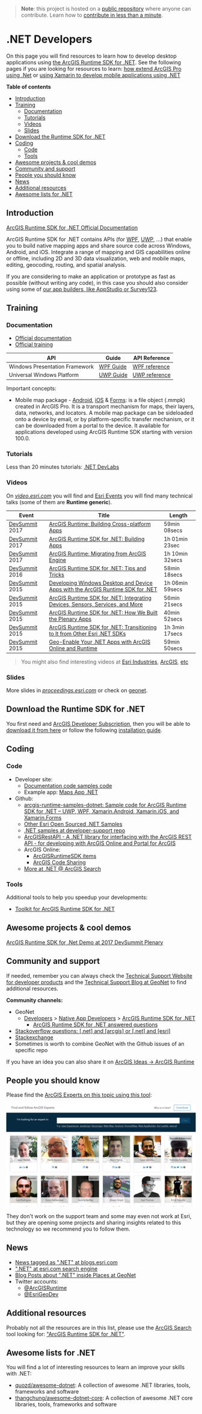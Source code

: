 > **Note**: this project is hosted on a [public repository](https://github.com/hhkaos/awesome-arcgis) where anyone can contribute. Learn how to [contribute in less than a minute](https://github.com/hhkaos/awesome-arcgis/blob/master/CONTRIBUTING.md#contributions).

# .NET Developers

On this page you will find resources to learn how to develop desktop applications using [the ArcGIS Runtime SDK for .NET](https://developers.arcgis.com/net/latest). See the following pages if you are looking for resources to learn: [how extend ArcGIS Pro using .Net](../../../arcgis/products/arcgis-desktop/arcgis-pro/README.md) or [using Xamarin to develop mobile applications using .NET](../../../mobile/technologies/xamarin/README.md)

<!-- START doctoc generated TOC please keep comment here to allow auto update -->
<!-- DON'T EDIT THIS SECTION, INSTEAD RE-RUN doctoc TO UPDATE -->
**Table of contents**

- [Introduction](#introduction)
- [Training](#training)
  - [Documentation](#documentation)
  - [Tutorials](#tutorials)
  - [Videos](#videos)
  - [Slides](#slides)
- [Download the Runtime SDK for .NET](#download-the-runtime-sdk-for-net)
- [Coding](#coding)
  - [Code](#code)
  - [Tools](#tools)
- [Awesome projects & cool demos](#awesome-projects--cool-demos)
- [Community and support](#community-and-support)
- [People you should know](#people-you-should-know)
- [News](#news)
- [Additional resources](#additional-resources)
- [Awesome lists for .NET](#awesome-lists-for-net)

<!-- END doctoc generated TOC please keep comment here to allow auto update -->


## Introduction

[ArcGIS Runtime SDK for .NET Official Documentation](https://developers.arcgis.com/net/latest/)

ArcGIS Runtime SDK for .NET contains APIs (for [WPF](https://developers.arcgis.com/net/latest/wpf/guide/display-a-map.htm), [UWP](https://developers.arcgis.com/net/latest/uwp/guide/display-a-map.htm), ...) that enable you to build native mapping apps and share source code across Windows, Android, and iOS. Integrate a range of mapping and GIS capabilities online or offline, including 2D and 3D data visualization, web and mobile maps, editing, geocoding, routing, and spatial analysis.

If you are considering to make an application or prototype as fast as possible (without writing any code), in this case you should also consider using some of [our app builders, like AppStudio or Survey123](../../../arcgis/products/README.md#app-builders).

## Training

### Documentation

* [Official documentation](https://developers.arcgis.com/net/latest/)
* [Official training](www.esri.com/training/Bookmark/PKEDPSDGS)

|API|Guide|API Reference|
|---|---|---|
|Windows Presentation Framework|[WPF Guide](https://developers.arcgis.com/net/latest/wpf/guide/guide-home.htm)|[WPF reference](https://developers.arcgis.com/net/latest/wpf/api-reference/)
|Universal Windows Platform|[UWP Guide](https://developers.arcgis.com/net/latest/uwp/guide/guide-home.htm)|[UWP reference](https://developers.arcgis.com/net/latest/uwp/api-reference/)

Important concepts:

* Mobile map package - [Android](https://developers.arcgis.com/net/latest/android/guide/display-a-map.htm#ESRI_SECTION2_4CCB74E11EE04611849F3C0F41D9381C), [iOS](https://developers.arcgis.com/net/latest/ios/guide/display-a-map.htm#ESRI_SECTION2_4CCB74E11EE04611849F3C0F41D9381C) & [Forms](https://developers.arcgis.com/net/latest/forms/guide/display-a-map.htm#ESRI_SECTION2_4CCB74E11EE04611849F3C0F41D9381C): is a file object (.mmpk) created in ArcGIS Pro. It is a transport mechanism for maps, their layers, data, networks, and locators. A mobile map package can be sideloaded onto a device by email, or by platform-specific transfer mechanism, or it can be downloaded from a portal to the device. It available for applications developed using ArcGIS Runtime SDK starting with version 100.0.

### Tutorials

Less than 20 minutes tutorials: [.NET DevLabs](https://developers.arcgis.com/laxbs/browse/?topic=any&product=NET)

### Videos

On [*video.esri.com*](https://www.esri.com/videos/search?q=.NET#?sortby=recent) you will find and [Esri Events](https://www.youtube.com/channel/UC_yE3TatdZKAXvt_TzGJ6mw/search?query=.NET) you will find many technical talks (some of them are **Runtime generic**).

|Event|Title|Length|
|---|---|---|
|[DevSummit](http://www.esri.com/events/devsummit) 2017|[ArcGIS Runtime: Building Cross-platform Apps](https://www.youtube.com/watch?v=XLT1PjZgbAQ)|59min 08secs|
|[DevSummit](http://www.esri.com/events/devsummit) 2017|[ArcGIS Runtime SDK for .NET: Building Apps](https://www.youtube.com/watch?v=_KBcHw9HZ50)|1h 01min 23sec|
|[DevSummit](http://www.esri.com/events/devsummit) 2017|[ArcGIS Runtime: Migrating from ArcGIS Engine](https://www.youtube.com/watch?v=h1lyaH00G6A)| 1h 10min 32secs
|[DevSummit](http://www.esri.com/events/devsummit) 2016|[ArcGIS Runtime SDK for .NET: Tips and Tricks](https://www.esri.com/videos/watch?videoid=5064&channelid=LegacyVideo&isLegacy=true&title=arcgis-runtime-sdk-for-.net:-tips-and-tricks)|58min 18secs|
|[DevSummit](http://www.esri.com/events/devsummit) 2015|[Developing Windows Desktop and Device Apps with the ArcGIS Runtime SDK for .NET](https://www.esri.com/videos/watch?videoid=4733&channelid=LegacyVideo&isLegacy=true&title=developing-windows-desktop-and-device-apps-with-the-arcgis-runtime-sdk-for-.net)|1h 06min 59secs|
|[DevSummit](http://www.esri.com/events/devsummit) 2015|[ArcGIS Runtime SDK for .NET: Integrating Devices, Sensors, Services, and More](https://www.esri.com/videos/watch?videoid=4448&channelid=LegacyVideo&isLegacy=true&title=arcgis-runtime-sdk-for-.net:-integrating-devices,-sensors,-services,-and-more)|56min 21secs
|[DevSummit](http://www.esri.com/events/devsummit) 2015|[ArcGIS Runtime SDK for .NET: How We Built the Plenary Apps](https://www.esri.com/videos/watch?videoid=4449&channelid=LegacyVideo&isLegacy=true&title=arcgis-runtime-sdk-for-.net:-how-we-built-the-plenary-apps)|40min 52secs|
|[DevSummit](http://www.esri.com/events/devsummit) 2015|[ArcGIS Runtime SDK for .NET: Transitioning to It from Other Esri .NET SDKs](https://www.esri.com/videos/watch?videoid=4413&channelid=LegacyVideo&isLegacy=true&title=arcgis-runtime-sdk-for-.net:-transitioning-to-it-from-other-esri-.net-sdks)|1h 3min 17secs|
|[DevSummit](http://www.esri.com/events/devsummit) 2015|[Geo-Enable Your .NET Apps with ArcGIS Online and Runtime](https://www.esri.com/videos/watch?videoid=4415&channelid=LegacyVideo&isLegacy=true&title=geo-enable-your-.net-apps-with-arcgis-online-and-runtime)|59min 50secs|

> You might also find interesting videos at [Esri Industries](https://www.youtube.com/channel/UCZTiOg3n0pqUDSatq7mS2PA), [ArcGIS](https://www.youtube.com/channel/UCgGDPs8cte-VLJbgpaK4GPw), [etc](https://esri-es.github.io/awesome-arcgis/esri/#youtube-channels)

### Slides

More slides in [*proceedings.esri.com*](https://www.google.es/search?q=site%3Aproceedings.esri.com+.NET+-"ArcGIS+Pro") or check on [geonet](https://community.esri.com/content?query=ArcGIS+Runtime+SDK+for+.NET&filterID=all~objecttype~objecttype%5Bdocument%5D).

## Download the Runtime SDK for .NET

You first need and [ArcGIS Developer Subscription](https://developers.arcgis.com/pricing/), then you will be able to [download it from here](https://developers.arcgis.com/downloads/apis-and-sdks) or follow the following [installation guide](https://developers.arcgis.com/net/latest/wpf/guide/install-the-sdk.htm).

## Coding

### Code

* Developer site:
    * [Documentation code samples code](https://developers.arcgis.com/net/latest/)
    * Example app: [Maps App .NET](https://developers.arcgis.com/example-apps/maps-app-dotnet/)
* Github:
    * [arcgis-runtime-samples-dotnet: Sample code for ArcGIS Runtime SDK for .NET – UWP, WPF, Xamarin.Android, Xamarin.iOS, and Xamarin.Forms](https://github.com/Esri/arcgis-runtime-samples-dotnet)
    * [Other Esri Open Sourced .NET Samples ](https://github.com/Esri?utf8=%E2%9C%93&q=dotnet&type=&language=)
    * [.NET samples at developer-support repo](https://github.com/Esri/developer-support/tree/master/runtime-net)
    * [ArcGISRestAPI - A .NET library for interfacing with the ArcGIS REST API - for developing with ArcGIS Online and Portal for ArcGIS](https://github.com/EsriUK/ArcGISRestAPI)
    * ArcGIS Online:
        * [ArcGISRuntimeSDK items](https://www.arcgis.com/home/search.html?q=owner%3AArcGISRuntimeSDK&restrict=false&start=1&sortOrder=desc&sortField=modified)
        * [ArcGIS Code Sharing](http://codesharing.arcgis.com/)
    * [More at .NET @ ArcGIS Search](https://esri-es.github.io/arcgis-search/?search=.NET+site%3Agithub.com%20-arcobjects&utm_campaign=awesome-list&utm_source=awesome-list&utm_medium=page)

### Tools

Additional tools to help you speedup your developments:

* [Toolkit for ArcGIS Runtime SDK for .NET](https://github.com/Esri/arcgis-toolkit-dotnet)

## Awesome projects & cool demos

[ArcGIS Runtime SDK for .Net Demo at 2017 DevSummit Plenary](https://youtu.be/i8FgR_3zumQ?t=39m59s)

## Community and support

If needed, remember you can always check the [Technical Support Website for developer products](https://support.esri.com/en/Products/Developers) and the [Technical Support Blog at GeoNet](https://community.esri.com/groups/technical-support/blog/tags#/) to find additional resources.

**Community channels:**

* GeoNet
    * [Developers](https://community.esri.com/community/developers) > [Native App Developers](https://community.esri.com/community/developers/native-app-developers) > [ArcGIS Runtime SDK for .NET](https://community.esri.com/community/developers/native-app-developers/arcgis-runtime-sdk-for-net)
        * [ArcGIS Runtime SDK for .NET answered questions](https://community.esri.com/community/developers/native-app-developers/arcgis-runtime-sdk-for-net/content?filterID=contentstatus%5Bpublished%5D~objecttype~thread%5Bquestions%5D~thread%5Banswered%5D)
* [Stackoverflow questions: [.net] and [arcgis] or [.net] and [esri]](https://stackoverflow.com/search?q=%5B.net%5D+and+%5Barcgis%5D+or+%5B.net%5D+and+%5Besri%5D+)
* [Stackexchange](https://gis.stackexchange.com/search?q=.net)
* Sometimes is worth to combine GeoNet with the Github issues of an specific repo

If you have an idea you can also share it on [ArcGIS Ideas -> ArcGIS Runtime](https://community.esri.com/community/arcgis-ideas/content?filterID=contentstatus%5Bpublished%5D~category%5Barcgis-runtime%5D&query=.net)

## People you should know

Please find the [ArcGIS Experts on this topic using this tool](https://esri-es.github.io/arcgis-experts/?topic=ArcGIS%20Runtime%20SDK%20for%20.NET):

[![ArcGIS Experts Tool Screenshot](https://github.com/esri-es/arcgis-experts/blob/master/assets/imgs/arcgis-experts-tool.png?raw=true)](https://esri-es.github.io/arcgis-experts/?topic=ArcGIS%20Runtime%20SDK%20for%20.NET)

They don't work on the support team and some may even not work at Esri,
but they are opening some projects and sharing insights related to this
technology so we recommend you to follow them.

## News

* [News tagged as ".NET" at blogs.esri.com](https://blogs.esri.com/esri/arcgis/tag/net/)
* [".NET" at esri.com search engine](https://www.esri.com/search?filter=Blogs&q=.net&search=Search)
* [Blog Posts about ".NET" inside Places at GeoNet](https://community.esri.com/content?query=.NET&filterID=all~objecttype~objecttype%5Bblogpost%5D)
* Twitter accounts:
    * [@ArcGISRuntime](https://twitter.com/arcgisruntime)
    * [@EsriGeoDev](https://twitter.com/EsriGeoDev)

## Additional resources

Probably not all the resources are in this list, please use the [ArcGIS Search](https://esri-es.github.io/arcgis-search/) tool looking for: ["ArcGIS Runtime SDK for .NET"](https://esri-es.github.io/arcgis-search/?search=%22ArcGIS%20Runtime%20SDK%20for%20.NET%22&utm_campaign=awesome-list&utm_source=awesome-list&utm_medium=page).

## Awesome lists for .NET

You will find a lot of interesting resources to learn an improve your skills
with .NET:

* [quozd/awesome-dotnet](https://github.com/quozd/awesome-dotnet): A collection of awesome .NET libraries, tools, frameworks and software
* [thangchung/awesome-dotnet-core](https://github.com/thangchung/awesome-dotnet-core): A collection of awesome .NET core libraries, tools, frameworks and software
